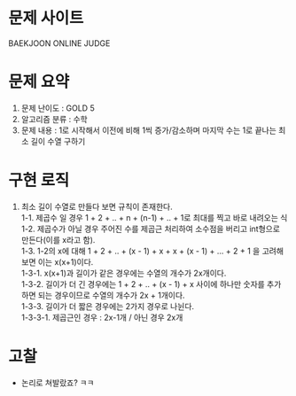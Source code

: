 # 문제 사이트
BAEKJOON ONLINE JUDGE


# 문제 요약
1. 문제 난이도 : GOLD 5
2. 알고리즘 분류 : 수학
3. 문제 내용 : 1로 시작해서 이전에 비해 1씩 증가/감소하며 마지막 수는 1로 끝나는 최소 길이 수열 구하기

# 구현 로직
1. 최소 길이 수열로 만들다 보면 규칙이 존재한다.   
    1-1. 제곱수 일 경우 1 + 2 + .. + n + (n-1) + .. + 1로 최대를 찍고 바로 내려오는 식   
    1-2. 제곱수가 아닐 경우 주어진 수를 제곱근 처리하여 소수점을 버리고 int형으로 만든다(이를 x라고 함).   
    1-3. 1-2의 x에 대해 1 + 2 + .. + (x - 1) + x + x + (x - 1) + ... + 2 + 1 을 고려해보면 이는 x(x+1)이다.   
        1-3-1. x(x+1)과 길이가 같은 경우에는 수열의 개수가 2x개이다.   
        1-3-2. 길이가 더 긴 경우에는 1 + 2 + .. + (x - 1) + x 사이에 하나만 숫자를 추가하면 되는 경우이므로 수열의 개수가 2x + 1개이다.   
        1-3-3. 길이가 더 짧은 경우에는 2가지 경우로 나뉜다.   
            1-3-3-1. 제곱근인 경우 : 2x-1개 / 아닌 경우 2x개   


# 고찰
- 논리로 쳐발랐죠? ㅋㅋ
